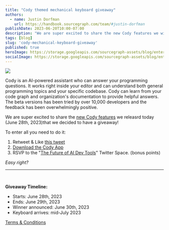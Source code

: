 ```yaml
---
title: "Cody themed mechanical keyboard giveaway"
authors:
  - name: Justin Dorfman
    url: https://handbook.sourcegraph.com/team/#justin-dorfman
publishDate: 2023-06-20T10:00-07:00
description: "We are super excited to share the new Cody features we will be releasing on June 28th, 2023 that we decided to have a giveaway. "
tags: [blog]
slug: 'cody-mechanical-keyboard-giveaway'
published: true
heroImage: https://storage.googleapis.com/sourcegraph-assets/blog/enter-to-win-cody-keyboard.jpg
socialImage: https://storage.googleapis.com/sourcegraph-assets/blog/enter-to-win-cody-keyboard.jpg
---
```


![](https://storage.googleapis.com/sourcegraph-assets/blog/enter-to-win-cody-keyboard.jpg)

Cody is an AI-powered assistant who can answer your programming questions. It works right inside your editor and can understand both general programming topics and your specific codebase. Cody can learn from your code graph and organization's documentation to provide helpful answers. The beta versions has been tried by over 10,000 developers and the feedback has been overwhelmingly positive.

We are super excited to share the [new Cody features](#) we releasrd today (June 28th, 2023)that we decided to have a giveaway!

To enter all you need to do it:

1. Retweet & Like [this tweet](#)
1. [Download the Cody App](#)
1. RSVP to the "[The Future of AI Dev Tools](#)" Twitter Space. (bonus points)

_Easy right?_

<hr />
<br />

**Giveaway Timeline:** 
* Starts: June 28th, 2023
* Ends: June 29th, 2023
* Winner announced: June 30th, 2023
* Keyboard arrives: mid-July 2023

[Terms & Conditions](https://sourcegraph.com/notebooks/Tm90ZWJvb2s6MjY5OQ==)